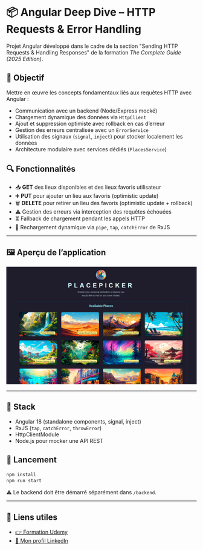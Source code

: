 
# 📦 Angular Deep Dive – HTTP Requests & Error Handling

Projet Angular développé dans le cadre de la section "Sending HTTP Requests & Handling Responses" de la formation _The Complete Guide (2025 Edition)_.

## 🎯 Objectif
Mettre en œuvre les concepts fondamentaux liés aux requêtes HTTP avec Angular :
- Communication avec un backend (Node/Express mocké)
- Chargement dynamique des données via `HttpClient`
- Ajout et suppression optimiste avec rollback en cas d’erreur
- Gestion des erreurs centralisée avec un `ErrorService`
- Utilisation des signaux (`signal`, `inject`) pour stocker localement les données
- Architecture modulaire avec services dédiés (`PlacesService`)

## 🔍 Fonctionnalités
- 📥 **GET** des lieux disponibles et des lieux favoris utilisateur
- ➕ **PUT** pour ajouter un lieu aux favoris (optimistic update)
- 🗑️ **DELETE** pour retirer un lieu des favoris (optimistic update + rollback)
- ⚠️ Gestion des erreurs via interception des requêtes échouées
- ⏳ Fallback de chargement pendant les appels HTTP
- 🔁 Rechargement dynamique via `pipe`, `tap`, `catchError` de RxJS

---

## 🖼️ Aperçu de l’application

![Aperçu du projet](public/screenshot.png)

---

## 🧱 Stack
- Angular 18 (standalone components, signal, inject)
- RxJS (`tap`, `catchError`, `throwError`)
- HttpClientModule
- Node.js pour mocker une API REST

## 🚀 Lancement
```bash
npm install
npm run start
```
⚠️ Le backend doit être démarré séparément dans `/backend`.

---

## 🔗 Liens utiles

- [👉 Formation Udemy](https://www.udemy.com/course/the-complete-guide-to-angular-2/)
- [👤 Mon profil LinkedIn](https://www.linkedin.com/in/kevin-maldonado-km)
